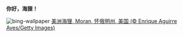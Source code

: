 
**你好，海狸！**

![bing-wallpaper](https://www.bing.com/th?id=OHR.BeaverDay_ZH-CN2889563041_1920x1080.jpg)
[美洲海狸, Moran, 怀俄明州, 美国 (© Enrique Aguirre Aves/Getty Images)](https://www.bing.com/search?q=%E5%9B%BD%E9%99%85%E6%B5%B7%E7%8B%B8%E6%97%A5&amp;form=hpcapt&amp;mkt=zh-cn)
  